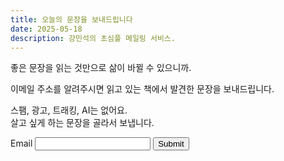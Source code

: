```yaml
---
title: 오늘의 문장을 보내드립니다
date: 2025-05-18
description: 강민석의 초심플 메일링 서비스.
---
```


좋은 문장을 읽는 것만으로 삶이 바뀔 수 있으니까.

이메일 주소를 알려주시면 읽고 있는 책에서 발견한 문장을 보내드립니다.

스팸, 광고, 트래킹, AI는 없어요.\
살고 싶게 하는 문장을 골라서 보냅니다.

<form action="https://riku.miso.town/submit?user_id=42&label=emails" method="post">

  <div class="field">
    <label for="email">Email </label>
    <input type="email" name="email" id="email" required>
	  <input type="submit" value="Submit">
  </div>
  
  <input type="hidden" name="redirect" value="https://kangminsuk.com/thank-you/">
</form>
